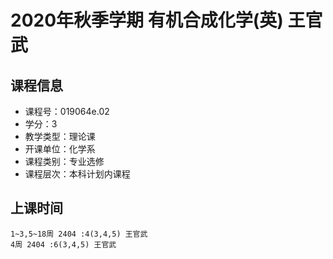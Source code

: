 # 2020年秋季学期 有机合成化学(英) 王官武






## 课程信息

- 课程号：019064e.02
- 学分：3
- 教学类型：理论课
- 开课单位：化学系
- 课程类别：专业选修
- 课程层次：本科计划内课程

## 上课时间

```
1~3,5~18周 2404 :4(3,4,5) 王官武
4周 2404 :6(3,4,5) 王官武
```

